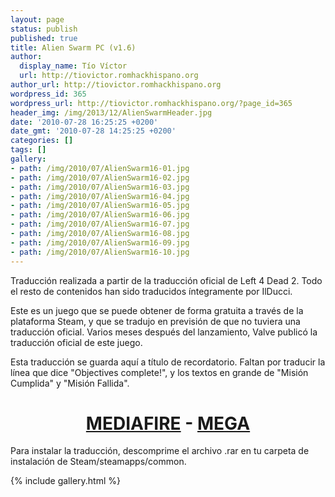 ```yaml
---
layout: page
status: publish
published: true
title: Alien Swarm PC (v1.6)
author:
  display_name: Tío Víctor
  url: http://tiovictor.romhackhispano.org
author_url: http://tiovictor.romhackhispano.org
wordpress_id: 365
wordpress_url: http://tiovictor.romhackhispano.org/?page_id=365
header_img: /img/2013/12/AlienSwarmHeader.jpg
date: '2010-07-28 16:25:25 +0200'
date_gmt: '2010-07-28 14:25:25 +0200'
categories: []
tags: []
gallery:
- path: /img/2010/07/AlienSwarm16-01.jpg
- path: /img/2010/07/AlienSwarm16-02.jpg
- path: /img/2010/07/AlienSwarm16-03.jpg
- path: /img/2010/07/AlienSwarm16-04.jpg
- path: /img/2010/07/AlienSwarm16-05.jpg
- path: /img/2010/07/AlienSwarm16-06.jpg
- path: /img/2010/07/AlienSwarm16-07.jpg
- path: /img/2010/07/AlienSwarm16-08.jpg
- path: /img/2010/07/AlienSwarm16-09.jpg
- path: /img/2010/07/AlienSwarm16-10.jpg
---
```

Traducción realizada a partir de la traducción oficial de Left 4 Dead 2. Todo el resto de 
contenidos han sido traducidos íntegramente por IlDucci.

Este es un juego que se puede obtener de forma gratuita a través de la plataforma Steam, y 
que se tradujo en previsión de que no tuviera una traducción oficial. Varios meses después del 
lanzamiento, Valve publicó la traducción oficial de este juego.

Esta traducción se guarda aquí a título de recordatorio. Faltan por traducir la línea que dice 
"Objectives complete!", y los textos en grande de "Misión Cumplida" y "Misión Fallida".

<h1 style="text-align: center;"><strong><a href="http://www.mediafire.com/download/vmp8vcme4p4kt6l/TraduccionAlienSwarm16.7z">MEDIAFIRE</a> - <a href="https://mega.nz/#!oIUj2JaK!Pl-WPfXAU5PP1RRjK-wKY5zuJ5G0q6teza2WRh6yBLs">MEGA</a></strong></h1>

Para instalar la traducción, descomprime el archivo .rar en tu carpeta de instalación de 
Steam/steamapps/common.

{% include gallery.html %}
